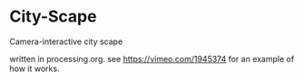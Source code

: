 City-Scape
==========

Camera-interactive city scape

written in processing.org. see https://vimeo.com/1945374 for an example of how it works.

